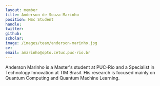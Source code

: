 ```yaml
---
layout: member
title: Anderson de Souza Marinho
position: MSc Student
handle: 
twitter: 
github: 
scholar: 
image: /images/team/anderson-marinho.jpg
cv: 
email: amarinho@opto.cetuc.puc-rio.br
---
```



Anderson Marinho is a Master's student at PUC-Rio and a Specialist in Technology Innovation at TIM Brasil.
His research is focused mainly on Quantum Computing and Quantum Machine Learning.